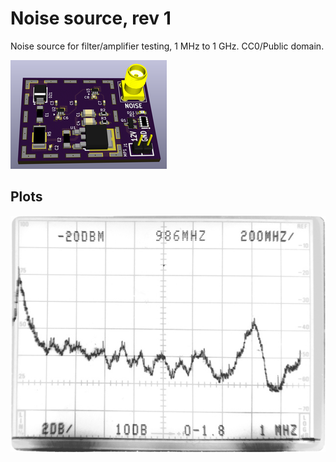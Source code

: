 Noise source, rev 1
===

Noise source for filter/amplifier testing, 1 MHz to 1 GHz. CC0/Public domain.

[![3D render](renders/3d-small.png)](renders/3d.png)


Plots
-----

![Wideband output](images/wideband-grey.jpg)
